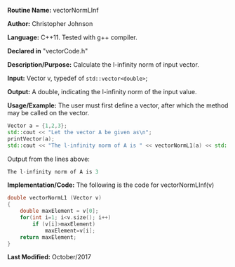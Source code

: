 **Routine Name:** vectorNormLInf

**Author:** Christopher Johnson

**Language:** C++11. Tested with g++ compiler.

**Declared in** "vectorCode.h"

**Description/Purpose:**
Calculate the l-infinity norm of input vector.

**Input:**
Vector v, typedef of `std::vector<double>`;

**Output:**
A double, indicating the l-infinity norm of the input value.

**Usage/Example:**
The user must first define a vector, after which the method may be called on the vector.
```C++
Vector a = {1,2,3};
std::cout << "Let the vector A be given as\n";
printVector(a);
std::cout << "The l-infinity norm of A is " << vectorNormL1(a) << std::endl;
```
Output from the lines above:
```c++
The l-infinity norm of A is 3
```


**Implementation/Code:** The following is the code for vectorNormLInf(v)
```c++
double vectorNormL1 (Vector v)
{
    double maxElement = v[0];
    for(int i=1; i<v.size(); i++)
        if (v[i]>maxElement)
            maxElement=v[i];
    return maxElement;
}
```
**Last Modified:** October/2017
